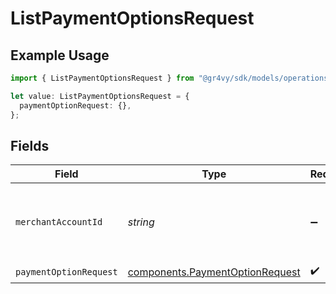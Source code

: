 # ListPaymentOptionsRequest

## Example Usage

```typescript
import { ListPaymentOptionsRequest } from "@gr4vy/sdk/models/operations";

let value: ListPaymentOptionsRequest = {
  paymentOptionRequest: {},
};
```

## Fields

| Field                                                                              | Type                                                                               | Required                                                                           | Description                                                                        |
| ---------------------------------------------------------------------------------- | ---------------------------------------------------------------------------------- | ---------------------------------------------------------------------------------- | ---------------------------------------------------------------------------------- |
| `merchantAccountId`                                                                | *string*                                                                           | :heavy_minus_sign:                                                                 | The ID of the merchant account to use for this request.                            |
| `paymentOptionRequest`                                                             | [components.PaymentOptionRequest](../../models/components/paymentoptionrequest.md) | :heavy_check_mark:                                                                 | N/A                                                                                |